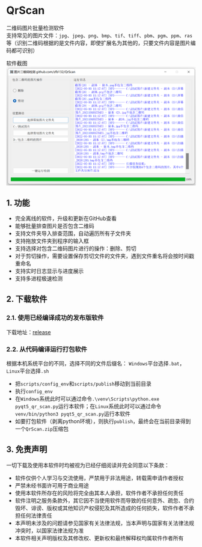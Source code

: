 # QrScan
二维码图片批量检测软件  
支持常见的图片文件：`jpg`、`jpeg`、`png`、`bmp`、`tif`、`tiff`、`pbm`、`pgm`、`ppm`、`ras`等（识别二维码根据的是文件内容，即使扩展名为其他的，只要文件内容是图片编码都可识别）  

软件截图  
<img src="docs/result.png" alt="软件截图" align=center />  

## 1. 功能
* 完全离线的软件，升级和更新在GitHub查看
* 能够批量排查图片是否包含二维码
* 支持文件夹导入排查范围，自动遍历所有子文件夹
* 支持拖放文件夹到程序的输入框
* 支持选择对包含二维码图片进行的操作：删除、剪切
* 对于剪切操作，需要设置保存剪切文件的文件夹，遇到文件重名将会按时间戳重命名
* 支持实时日志显示与进度展示
* 支持多进程极速检测

## 2. 下载软件
### 2.1. 使用已经编译成功的发布版软件
下载地址：[release](https://github.com/zfb132/QrScan/releases)  

### 2.2. 从代码编译运行打包软件
根据本机系统平台的不同，选择不同的文件后缀名： `Windows`平台选择`.bat`，`Linux`平台选择`.sh`  
* 把`scripts/config_env`和`scripts/publish`移动到当前目录
* 执行`config_env`
* 在`Windows`系统此时可以通过命令`.\venv\Scripts\python.exe pyqt5_qr_scan.py`运行本软件；在`Linux`系统此时可以通过命令`venv/bin/python3 pyqt5_qr_scan.py`运行本软件
* 如要打包软件（剥离python环境），则执行`publish`，最终会在当前目录得到一个`QrScan.zip`压缩包

## 3. 免责声明
一切下载及使用本软件时均被视为已经仔细阅读并完全同意以下条款：  
* 软件仅供个人学习与交流使用，严禁用于非法用途，转载需申请作者授权
* 严禁未经书面许可用于商业用途
* 使用本软件所存在的风险将完全由其本人承担，软件作者不承担任何责任
* 软件注明之服务条款外，其它因不当使用软件而导致的任何意外、疏忽、合约毁坏、诽谤、版权或其他知识产权侵犯及其所造成的任何损失，软件作者不承担任何法律责任
* 本声明未涉及的问题请参见国家有关法律法规，当本声明与国家有关法律法规冲突时，以国家法律法规为准
* 本软件相关声明版权及其修改权、更新权和最终解释权均属软件作者所有